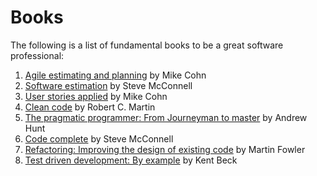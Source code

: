 # Books

The following is a list of fundamental books to be a great software professional:

1. [Agile estimating and planning](https://www.amazon.com/Agile-Estimating-Planning-Mike-Cohn/dp/0131479415/ref=sr_1_1?ie=UTF8&qid=1481555587&sr=8-1&keywords=agile+estimating+and+planning) by Mike Cohn
2. [Software estimation](https://www.amazon.com/Software-Estimation-Demystifying-Developer-Practices/dp/0735605351/ref=sr_1_1?s=books&ie=UTF8&qid=1481555698&sr=1-1&keywords=software+estimation) by Steve McConnell
3. [User stories applied](https://www.amazon.com/User-Stories-Applied-Software-Development/dp/0321205685/ref=pd_bxgy_14_img_2?_encoding=UTF8&pd_rd_i=0321205685&pd_rd_r=V0HV37GPTGNPKW6VXS84&pd_rd_w=LZViL&pd_rd_wg=hIxrC&psc=1&refRID=V0HV37GPTGNPKW6VXS84) by Mike Cohn
4. [Clean code](https://www.amazon.com/Clean-Code-Handbook-Software-Craftsmanship/dp/0132350882/ref=pd_sim_14_7?_encoding=UTF8&pd_rd_i=0132350882&pd_rd_r=MDYD8TWCN3GRZ0ZA9WYS&pd_rd_w=lxCbl&pd_rd_wg=adWFK&psc=1&refRID=MDYD8TWCN3GRZ0ZA9WYS) by Robert C. Martin
5. [The pragmatic programmer: From Journeyman to master](https://www.amazon.com/Pragmatic-Programmer-Journeyman-Master/dp/020161622X/ref=pd_bxgy_14_img_2?_encoding=UTF8&pd_rd_i=020161622X&pd_rd_r=PGZ0BJH7NCV41P7J0R9J&pd_rd_w=JTJh1&pd_rd_wg=o8xXc&psc=1&refRID=PGZ0BJH7NCV41P7J0R9J) by Andrew Hunt
6. [Code complete](https://www.amazon.com/Code-Complete-Practical-Handbook-Construction/dp/0735619670/ref=pd_bxgy_14_img_3?_encoding=UTF8&pd_rd_i=0735619670&pd_rd_r=T8FVPE0J23HPDRKJBNQZ&pd_rd_w=jscLR&pd_rd_wg=BZUus&psc=1&refRID=T8FVPE0J23HPDRKJBNQZ) by Steve McConnell
7. [Refactoring: Improving the design of existing code](https://www.amazon.com/Refactoring-Improving-Design-Existing-Code/dp/0201485672/ref=pd_sim_14_5?_encoding=UTF8&pd_rd_i=0201485672&pd_rd_r=X6SMPTBTGS81E6NJ8PV8&pd_rd_w=rIhTz&pd_rd_wg=O6heO&psc=1&refRID=X6SMPTBTGS81E6NJ8PV8) by Martin Fowler
8. [Test driven development: By example](https://www.amazon.com/Test-Driven-Development-Kent-Beck/dp/0321146530/ref=pd_sim_14_5?_encoding=UTF8&pd_rd_i=0321146530&pd_rd_r=JM2EMVEKEQP2NWDF03NW&pd_rd_w=mO24E&pd_rd_wg=JrUq1&psc=1&refRID=JM2EMVEKEQP2NWDF03NW) by Kent Beck

